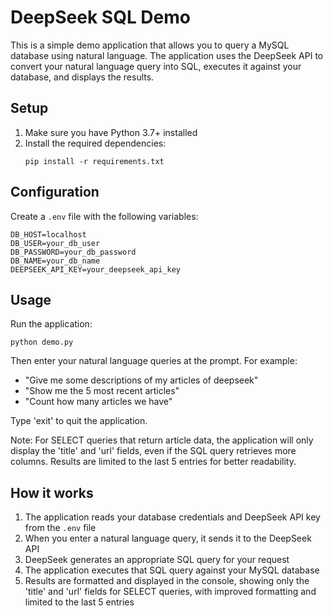 # DeepSeek SQL Demo

This is a simple demo application that allows you to query a MySQL database using natural language. The application uses the DeepSeek API to convert your natural language query into SQL, executes it against your database, and displays the results.

## Setup

1. Make sure you have Python 3.7+ installed
2. Install the required dependencies:
   ```
   pip install -r requirements.txt
   ```

## Configuration

Create a `.env` file with the following variables:

```
DB_HOST=localhost
DB_USER=your_db_user
DB_PASSWORD=your_db_password
DB_NAME=your_db_name
DEEPSEEK_API_KEY=your_deepseek_api_key
```

## Usage

Run the application:

```
python demo.py
```

Then enter your natural language queries at the prompt. For example:
- "Give me some descriptions of my articles of deepseek"
- "Show me the 5 most recent articles"
- "Count how many articles we have"

Type 'exit' to quit the application.

Note: For SELECT queries that return article data, the application will only display the 'title' and 'url' fields, even if the SQL query retrieves more columns. Results are limited to the last 5 entries for better readability.

## How it works

1. The application reads your database credentials and DeepSeek API key from the `.env` file
2. When you enter a natural language query, it sends it to the DeepSeek API
3. DeepSeek generates an appropriate SQL query for your request
4. The application executes that SQL query against your MySQL database
5. Results are formatted and displayed in the console, showing only the 'title' and 'url' fields for SELECT queries, with improved formatting and limited to the last 5 entries